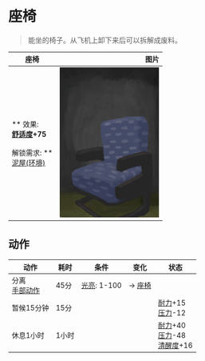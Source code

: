 # 座椅  
> 能坐的椅子。从飞机上卸下来后可以拆解成废料。  
  
  座椅  |   图片   
 ----  |  ----:   
 ** 效果: **<br>[舒适度](Comfort.md)+75<br><br>** 解锁需求: **<br>[泥屋(环境)](Env_MudHut.md)  |  <img decoding="async" src="Sprite/SeatAttached.png" href="a.md" style="max-width:300px;max-height:300px;">   
  
## 动作  
动作  |  耗时  |  条件  |  变化  |  状态  
----  |  ----  |  ----  |  ----  |  ----  
分离<br>[手部动作](HandAction.md)  |  45分  |  [光亮](Light.md): 1-100  |  → [座椅](Seat.md)  |    
暂候15分钟<br>  |  15分  |    |    |  [耐力](Stamina.md)+15<br>[压力](Stress.md)-12  
休息1小时<br>  |  1小时  |    |    |  [耐力](Stamina.md)+40<br>[压力](Stress.md)-48<br>[清醒度](Wakefulness.md)+16  
